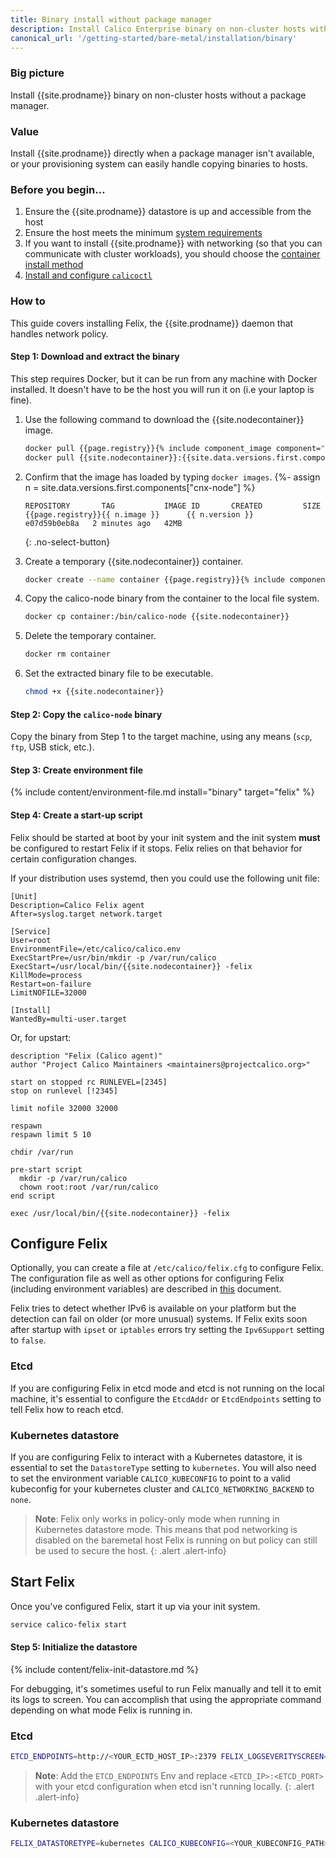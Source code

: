 ```yaml
---
title: Binary install without package manager
description: Install Calico Enterprise binary on non-cluster hosts without a package manager.
canonical_url: '/getting-started/bare-metal/installation/binary'
---
```


### Big picture
Install {{site.prodname}} binary on non-cluster hosts without a package manager.

### Value
Install {{site.prodname}} directly when a package manager isn't available, or your provisioning system can easily handle copying binaries to hosts.

### Before you begin... 

1. Ensure the {{site.prodname}} datastore is up and accessible from the host
1. Ensure the host meets the minimum [system requirements](../requirements)
1. If you want to install {{site.prodname}} with networking (so that you can communicate with cluster workloads), you should choose the [container install method](./container)
1. [Install and configure `calicoctl`]({{site.baseurl}}/getting-started/calicoctl/)

### How to

This guide covers installing Felix, the {{site.prodname}} daemon that handles network policy.

#### Step 1: Download and extract the binary

This step requires Docker, but it can be run from any machine with Docker installed. It doesn't have to be the host you will run it on (i.e your laptop is fine).

1. Use the following command to download the {{site.nodecontainer}} image.

   ```bash
   docker pull {{page.registry}}{% include component_image component="cnx-node" %}
   docker pull {{site.nodecontainer}}:{{site.data.versions.first.components["calico/node"].version}}
   ```

1. Confirm that the image has loaded by typing `docker images`.
{%- assign n = site.data.versions.first.components["cnx-node"] %}

   ```
   REPOSITORY       TAG           IMAGE ID       CREATED         SIZE
   {{page.registry}}{{ n.image }}      {{ n.version }}        e07d59b0eb8a   2 minutes ago   42MB
   ```
   {: .no-select-button}

1. Create a temporary {{site.nodecontainer}} container.

   ```bash
   docker create --name container {{page.registry}}{% include component_image component="cnx-node" %}
   ```

1. Copy the calico-node binary from the container to the local file system.

   ```bash
   docker cp container:/bin/calico-node {{site.nodecontainer}}
   ```

1. Delete the temporary container.

   ```bash
   docker rm container
   ```

1. Set the extracted binary file to be executable.

   ```bash
   chmod +x {{site.nodecontainer}}
   ```

#### Step 2: Copy the `calico-node` binary

Copy the binary from Step 1 to the target machine, using any means (`scp`, `ftp`, USB stick, etc.).

#### Step 3: Create environment file

{% include content/environment-file.md install="binary" target="felix" %}

#### Step 4: Create a start-up script

Felix should be started at boot by your init system and the init system
**must** be configured to restart Felix if it stops. Felix relies on
that behavior for certain configuration changes.

If your distribution uses systemd, then you could use the following unit
file:

    [Unit]
    Description=Calico Felix agent
    After=syslog.target network.target

    [Service]
    User=root
    EnvironmentFile=/etc/calico/calico.env
    ExecStartPre=/usr/bin/mkdir -p /var/run/calico
    ExecStart=/usr/local/bin/{{site.nodecontainer}} -felix
    KillMode=process
    Restart=on-failure
    LimitNOFILE=32000

    [Install]
    WantedBy=multi-user.target

Or, for upstart:

    description "Felix (Calico agent)"
    author "Project Calico Maintainers <maintainers@projectcalico.org>"

    start on stopped rc RUNLEVEL=[2345]
    stop on runlevel [!2345]

    limit nofile 32000 32000

    respawn
    respawn limit 5 10

    chdir /var/run

    pre-start script
      mkdir -p /var/run/calico
      chown root:root /var/run/calico
    end script

    exec /usr/local/bin/{{site.nodecontainer}} -felix

## Configure Felix

Optionally, you can create a file at `/etc/calico/felix.cfg` to
configure Felix. The configuration file as well as other options for
configuring Felix (including environment variables) are described in
[this]({{site.baseurl}}/reference/felix/configuration) document.

Felix tries to detect whether IPv6 is available on your platform but
the detection can fail on older (or more unusual) systems.  If Felix
exits soon after startup with `ipset` or `iptables` errors try
setting the `Ipv6Support` setting to `false`.

### Etcd 

If you are configuring Felix in etcd mode and etcd is not running
on the local machine, it's essential to configure the `EtcdAddr` or
`EtcdEndpoints` setting to tell Felix how to reach etcd.

### Kubernetes datastore

If you are configuring Felix to interact with a Kubernetes datastore,
it is essential to set the `DatastoreType` setting to `kubernetes`.
You will also need to set the environment variable `CALICO_KUBECONFIG`
to point to a valid kubeconfig for your kubernetes cluster and
`CALICO_NETWORKING_BACKEND` to `none`.

> **Note**: Felix only works in policy-only mode when running
in Kubernetes datastore mode. This means that pod networking is
disabled on the baremetal host Felix is running on but policy can
still be used to secure the host.
{: .alert .alert-info}

## Start Felix

Once you've configured Felix, start it up via your init system.

```bash
service calico-felix start
```
#### Step 5: Initialize the datastore

{% include content/felix-init-datastore.md %}

For debugging, it's sometimes useful to run Felix manually and tell it
to emit its logs to screen. You can accomplish that using the appropriate
command depending on what mode Felix is running in.

### Etcd

```bash
ETCD_ENDPOINTS=http://<YOUR_ECTD_HOST_IP>:2379 FELIX_LOGSEVERITYSCREEN=INFO /usr/local/bin/{{site.nodecontainer}} -felix
```
> **Note**: Add the `ETCD_ENDPOINTS` Env and replace `<ETCD_IP>:<ETCD_PORT>` with your etcd configuration when etcd isn't running locally.
{: .alert .alert-info}

### Kubernetes datastore

```bash
FELIX_DATASTORETYPE=kubernetes CALICO_KUBECONFIG=<YOUR_KUBECONFIG_PATH> FELIX_LOGSEVERITYSCREEN=INFO /usr/local/bin/{{site.nodecontainer}} -felix
```
